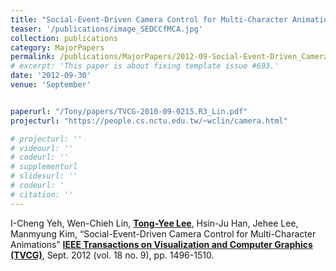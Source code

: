 ```yaml
---
title: "Social-Event-Driven Camera Control for Multi-Character Animations"
teaser: '/publications/image_SEDCCfMCA.jpg'
collection: publications
category: MajorPapers
permalink: /publications/MajorPapers/2012-09-Social-Event-Driven_Camera_Control_for_Multi-Character_Animations
# excerpt: 'This paper is about fixing template issue #693.'
date: '2012-09-30'
venue: 'September'


paperurl: "/Tony/papers/TVCG-2010-09-0215.R3_Lin.pdf"
projecturl: "https://people.cs.nctu.edu.tw/~wclin/camera.html"

# projecturl: ''
# videourl: ''
# codeurl: ''
# supplementurl
# slidesurl: ''
# codeurl: '
# citation: ''
---
```



I-Cheng Yeh, Wen-Chieh Lin, <strong><u>Tong-Yee Lee</u></strong>, Hsin-Ju Han, Jehee Lee, Manmyung Kim, “Social-Event-Driven Camera Control for Multi-Character Animations” <strong><u>IEEE Transactions on Visualization and Computer Graphics (TVCG)</u></strong>, Sept. 2012 (vol. 18 no. 9), pp. 1496-1510.